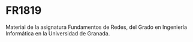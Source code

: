 # FR1819
Material de la asignatura Fundamentos de Redes, del Grado en Ingeniería Informática en la Universidad de Granada. 
